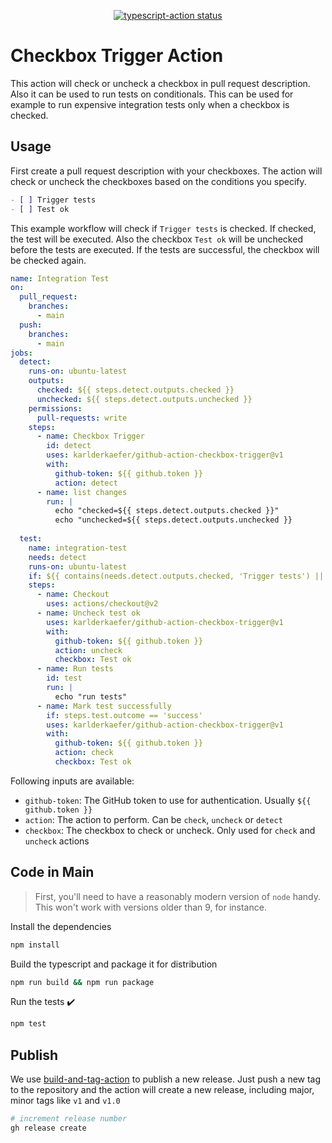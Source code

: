 <p align="center">
  <a href="https://github.com/karlderkaefer/github-action-checkbox-trigger/actions"><img alt="typescript-action status" src="https://github.com/karlderkaefer/github-action-checkbox-trigger/workflows/build-test/badge.svg"></a>
</p>

# Checkbox Trigger Action

This action will check or uncheck a checkbox in pull request description. Also it can be used to run tests on conditionals. This can be used for example to run expensive integration tests only when a checkbox is checked.

## Usage

First create a pull request description with your checkboxes. The action will check or uncheck the checkboxes based on the conditions you specify.

```md
- [ ] Trigger tests
- [ ] Test ok
```

This example workflow will check if `Trigger tests` is checked. If checked, the test will be executed.
Also the checkbox `Test ok` will be unchecked before the tests are executed. If the tests are successful, the checkbox will be checked again.

```yaml
name: Integration Test
on:
  pull_request:
    branches:
      - main
  push:
    branches:
      - main
jobs:
  detect:
    runs-on: ubuntu-latest
    outputs:
      checked: ${{ steps.detect.outputs.checked }}
      unchecked: ${{ steps.detect.outputs.unchecked }}
    permissions:
      pull-requests: write
    steps:
      - name: Checkbox Trigger
        id: detect
        uses: karlderkaefer/github-action-checkbox-trigger@v1
        with:
          github-token: ${{ github.token }}
          action: detect
      - name: list changes
        run: |
          echo "checked=${{ steps.detect.outputs.checked }}"
          echo "unchecked=${{ steps.detect.outputs.unchecked }}
  
  test:
    name: integration-test
    needs: detect
    runs-on: ubuntu-latest
    if: ${{ contains(needs.detect.outputs.checked, 'Trigger tests') || github.ref == 'refs/heads/main' }}
    steps:
      - name: Checkout
        uses: actions/checkout@v2
      - name: Uncheck test ok
        uses: karlderkaefer/github-action-checkbox-trigger@v1
        with:
          github-token: ${{ github.token }}
          action: uncheck
          checkbox: Test ok
      - name: Run tests
        id: test
        run: |
          echo "run tests"
      - name: Mark test successfully
        if: steps.test.outcome == 'success'
        uses: karlderkaefer/github-action-checkbox-trigger@v1
        with:
          github-token: ${{ github.token }}
          action: check
          checkbox: Test ok
```

Following inputs are available:

- `github-token`: The GitHub token to use for authentication. Usually `${{ github.token }}`
- `action`: The action to perform. Can be `check`, `uncheck` or `detect`
- `checkbox`: The checkbox to check or uncheck. Only used for `check` and `uncheck` actions

## Code in Main

> First, you'll need to have a reasonably modern version of `node` handy. This won't work with versions older than 9, for instance.

Install the dependencies  

```bash
npm install
```

Build the typescript and package it for distribution

```bash
npm run build && npm run package
```

Run the tests :heavy_check_mark:  

```bash
npm test
```

## Publish

We use [build-and-tag-action](https://github.com/JasonEtco/build-and-tag-action) to publish a new release. Just push a new tag to the repository and the action will create a new release, including major, minor tags like `v1` and `v1.0`

```bash
# increment release number
gh release create
```

